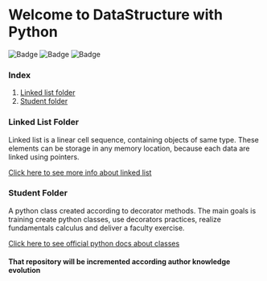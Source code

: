 # Welcome to DataStructure with Python

![Badge](https://img.shields.io/static/v1?label=Language&message=Python&color=blue&style=for-the-badge&logo=Python) ![Badge](https://img.shields.io/static/v1?label=IDE&message=PyCharm&color=yellow&style=for-the-badge&logo=pycharm) ![Badge](https://img.shields.io/static/v1?label=Repository_Stage&message=progressing&color=sucess&style=for-the-badge) 

### Index
1. [Linked list folder](#LinkedListFolder)
2. [Student folder](#StudentFolder)


### Linked List Folder <a name="LinkedListFolder">

Linked list is a linear cell sequence, containing objects of same type.
These elements can be storage in any memory location, because each data
are linked using pointers.

[Click here to see more info about linked list](https://medium.datadriveninvestor.com/data-structure-linked-list-6007ab2cbe9b)

### Student Folder <a name="StudentFolder">

A python class created according to decorator methods. The main goals
is training create python classes, use decorators practices, realize fundamentals
calculus and deliver a faculty exercise.

[Click here to see official python docs about classes](https://docs.python.org/3/tutorial/classes.html)

#### That repository will be incremented according author knowledge evolution 